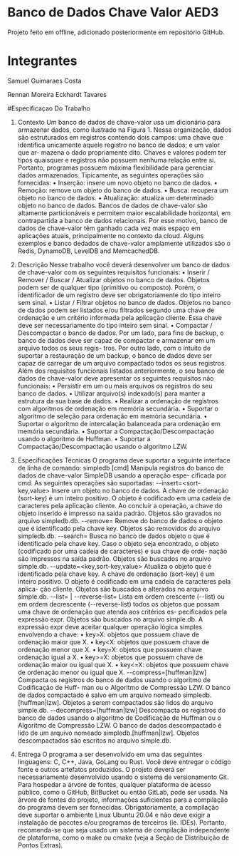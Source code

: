 # Banco de Dados Chave Valor AED3

Projeto feito em offline, adicionado posteriormente em repositório GitHub.

# Integrantes 
Samuel Guimaraes Costa

Rennan Moreira Eckhardt Tavares

#Especificaçao Do Trabalho 
1. Contexto
Um banco de dados de chave-valor usa um dicionário para armazenar dados, como ilustrado
na Figura 1. Nessa organização, dados são estruturados em registros contendo dois campos:
uma chave que identifica unicamente aquele registro no banco de dados; e um valor que ar-
mazena o dado propriamente dito. Chaves e valores podem ter tipos quaisquer e registros não
possuem nenhuma relação entre si. Portanto, programas possuem máxima flexibilidade para
gerenciar dados armazenados. Tipicamente, as seguintes operações são fornecidas:
• Inserção: insere um novo objeto no banco de dados.
• Remoção: remove um objeto do banco de dados.
• Busca: recupera um objeto no banco de dados.
• Atualização: atualiza um determinado objeto no banco de dados.
Bancos de dados de chave-valor são altamente particionáveis e permitem maior escalabilidade
horizontal, em contrapartida a banco de dados relacionais. Por esse motivo, banco de dados
de chave-valor têm ganhado cada vez mais espaço em aplicações atuais, principalmente no
contexto da cloud. Alguns exemplos e banco dedados de chave-valor amplamente utilizados
são o Redis, DynamoDB, LevelDB and MemcachedDB.

2. Descrição
Nesse trabalho você deverá desenvolver um banco de dados de chave-valor com os seguintes
requisitos funcionais:
• Inserir / Remover / Buscar / Atualizar objetos no banco de dados. Objetos podem ser de
qualquer tipo (primitivo ou composto). Porém, o identificador de um registro deve ser
obrigatoriamente do tipo inteiro sem sinal.
• Listar / Filtrar objetos no banco de dados. Objetos no banco de dados podem ser listados
e/ou filtrados segundo uma chave de ordenação e um critério informada pela aplicação
cliente. Essa chave deve ser necessariamente do tipo inteiro sem sinal.
• Compactar / Descompactar o banco de dados. Por um lado, para fins de backup, o banco
de dados deve ser capaz de compactar e armazenar em um arquivo todos os seus regis-
tros. Por outro lado, com o intuito de suportar a restauração de um backup, o banco de
dados deve ser capaz de carregar de um arquivo compactado todos os seus registros.
Além dos requisitos funcionais listados anteriormente, o seu banco de dados de chave-valor
deve apresentar os seguintes requisitos não funcionais:
• Persistir em um ou mais arquivos os registros do seu banco de dados.
• Utilizar arquivo(s) indexado(s) para manter a estrutura da sua base de dados.
• Realizar a ordenação de registros com algoritmos de ordenação em memória secundária.
• Suportar o algoritmo de seleção para ordenação em memória secundária.
• Suportar o algoritmo de intercalação balanceada para ordenação em memória secundária.
• Suportar a Compactação/Descompactação usando o algoritmo de Huffman.
• Suportar a Compactação/Descompactação usando o algoritmo LZW.

3. Especificações Técnicas
O programa deve suportar a seguinte interface de linha de comando:
simpledb [cmd]
Manipula registros do banco de dados de chave-valor SimpleDB usando a operação espe-
cificada por cmd. As seguintes operações são suportadas:
--insert=<sort-key,value>
Insere um objeto no banco de dados. A chave de ordenação (sort-key) é um inteiro
positivo. O objeto é codificado em uma cadeia de caracteres pela aplicação cliente. Ao
concluir a operação, a chave do objeto inserido é impresso na saída padrão. Objetos
são gravados no arquivo simpledb.db.
--remove=<key>
Remove do banco de dados o objeto que é identificado pela chave key. Objetos são
removidos do arquivo simpledb.db.
--search=<key>
Busca no banco de dados objeto o que é identificado pela chave key. Caso o objeto seja
encontrado, o objeto (codificado por uma cadeia de caracteres) e sua chave de orde-
nação são impressos na saída padrão. Objetos são buscados no arquivo simple.db.
--update=<key,sort-key,value>
Atualiza o objeto que é identificado pela chave key. A chave de ordenação (sort-key)
é um inteiro positivo. O objeto é codificado em uma cadeia de caracteres pela aplica-
ção cliente. Objetos são buscados e alterados no arquivo simple.db.
--list=<expr> | --reverse-list=<expr>
Lista em ordem crescente (--list) ou em ordem decrescente (--reverse-list)
todos os objetos que possam uma chave de ordenação que atenda aos critérios es-
pecificados pela expressão expr. Objetos são buscados no arquivo simple.db. A
expressão expr deve aceitar qualquer operação lógica simples envolvendo a chave:
• key>X: objetos que possuem chave de ordenação maior que X.
• key<X: objetos que possuem chave de ordenação menor que X.
• key=X: objetos que possuem chave ordenação igual a X.
• key>=X: objetos que possuem chave de ordenação maior ou igual que X.
• key<=X: objetos que possuem chave de ordenação menor ou igual que X.
--compress=[huffman|lzw]
Compacta os registros do banco de dados usando o algoritmo de Codificação de Huff-
man ou o Algoritmo de Compressão LZW. O banco de dados compactado é salvo em
um arquivo nomeado simpledb.[huffman|lzw]. Objetos a serem compactados
são lidos do arquivo simple.db.
--decompress=[huffman|lzw]
Descompacta os registros do banco de dados usando o algoritmo de Codificação de
Huffman ou o Algoritmo de Compressão LZW. O banco de dados descompactado é
lido de um arquivo nomeado simpledb.[huffman|lzw]. Objetos descompactados
são escritos no arquivo simple.db.

4. Entrega
O programa a ser desenvolvido em uma das seguintes linguagens: C, C++, Java, GoLang ou
Rust. Você deve entregar o código fonte e outros artefatos produzidos.
O projeto deverá ser necessariamente desenvolvido usando o sistema de versionamento Git.
Para hospedar a árvore de fontes, qualquer plataforma de acesso público, como o GitHub,
BitBucket ou então GitLab, pode ser usada.
Na árvore de fontes do projeto, informações suficientes para a compilação do programa devem
ser fornecidas. Obrigatoriamente, a compilação deve suportar o ambiente Linux Ubuntu 20.04
e não deve exigir a instalação de pacotes e/ou programas de terceiros (ie. IDEs). Portanto,
recomenda-se que seja usado um sistema de compilação independente de plataforma, como o
make ou cmake (veja a Seção de Distribuição de Pontos Extras).
